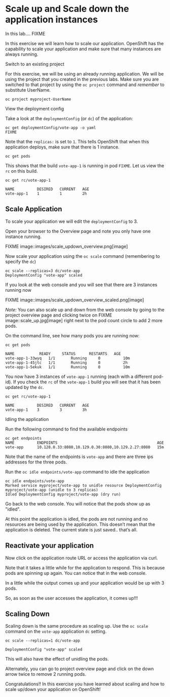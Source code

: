 # Scale up and Scale down the application instances

In this lab....  FIXME

In this exercise we will learn how to scale our application. OpenShift
has the capability to scale your application and make sure that many
instances are always running.

Switch to an existing project

For this exercise, we will be using an already running application. We
will be using the project that you created in the
previous labs. Make sure you are switched to that project by using the
`oc project` command and *remember* to substitute UserName.

```
oc project myproject-UserName
```

View the deployment config

Take a look at the `deploymentConfig` (or `dc`) of the application:

```
oc get deploymentConfig/vote-app -o yaml
FIXME
```

Note that the `replicas:` is set to `1`. This tells OpenShift that when
this application deploys, make sure that there is 1 instance.

```
oc get pods
```

This shows that the build `vote-app-1` is running in pod `FIXME`. Let us
view the `rc` on this build.

```
oc get rc/vote-app-1

NAME          DESIRED   CURRENT   AGE
vote-app-1    1         1         2h
```

## Scale Application

To scale your application we will edit the `deploymentConfig` to 3.

Open your browser to the Overview page and note you only have one
instance running.

FIXME
image::images/scale_updown_overview.png[image]

Now scale your application using the `oc scale` command (remembering to
specify the `dc`)

```
oc scale --replicas=3 dc/vote-app
DeploymentConfig "vote-app" scaled
```

If you look at the web console and you will see that there are 3 instances running now

FIXME
image::images/scale_updown_overview_scaled.png[image]

*Note:* You can also scale up and down from the web console by going to
the project overview page and clicking twice on FIXME image::scale_up.jpg[image] right next to the pod count circle to
add 2 more pods.

On the command line, see how many pods you are running now:

```
oc get pods

NAME           READY     STATUS      RESTARTS   AGE
vote-app-1-33wyq   1/1       Running     0          10m
vote-app-1-45jtc   1/1       Running     0          2h
vote-app-1-5ekuk   1/1       Running     0          10m
```

You now have 3 instances of `vote-app-1` running (each with a different
pod-id). If you check the `rc` of the `vote-app-1` build you will see that
it has been updated by the `dc`.

```
oc get rc/vote-app-1

NAME          DESIRED   CURRENT   AGE
vote-app-1    3         3         3h
```

Idling the application

Run the following command to find the available endpoints

```
oc get endpoints
NAME          ENDPOINTS                                            AGE
vote-app      10.128.0.33:8080,10.129.0.30:8080,10.129.2.27:8080   15m
```

Note that the name of the endpoints is `vote-app` and there are three ips addresses for the three pods.

Run the `oc idle endpoints/vote-app` command to idle the application

```
oc idle endpoints/vote-app
Marked service myproject/vote-app to unidle resource DeploymentConfig myproject/vote-app (unidle to 3 replicas)
Idled DeploymentConfig myproject/vote-app (dry run)
```

Go back to the web console. You will notice that the pods show up as "idled".

At this point the application is idled, the pods are not running and no
resources are being used by the application. This doesn’t mean that the
application is deleted. The current state is just saved.. that’s all.

## Reactivate your application

Now click on the application route URL or access the application via curl.

Note that it takes a little while for the application to respond. This
is because pods are spinning up again. You can notice that in the web
console.

In a little while the output comes up and your application would be up with 3 pods.

So, as soon as the user accesses the application, it comes up!!!

## Scaling Down

Scaling down is the same procedure as scaling up. Use the `oc scale` command on the `vote-app` application `dc` setting.

```
oc scale --replicas=1 dc/vote-app

DeploymentConfig "vote-app" scaled
```

This will also have the effect of unidling the pods.

Alternately, you can go to project overview page and click on the down arrow twice to remove 2 running pods.

Congratulations!! In this exercise you have learned about scaling and
how to scale up/down your application on OpenShift!

